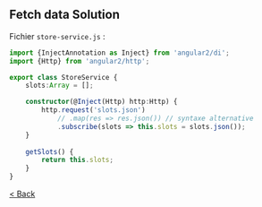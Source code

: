 ## Fetch data Solution

Fichier `store-service.js` :

```typescript
import {InjectAnnotation as Inject} from 'angular2/di';
import {Http} from 'angular2/http';

export class StoreService {
    slots:Array = [];

    constructor(@Inject(Http) http:Http) {
        http.request('slots.json')
            // .map(res => res.json()) // syntaxe alternative
            .subscribe(slots => this.slots = slots.json());
    }
    
    getSlots() {
        return this.slots;
    }
}
```


[< Back](6-fetch-data.md)
